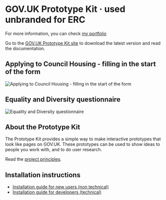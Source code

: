 # GOV.UK Prototype Kit · used unbranded for ERC

For more information, you can check [my portfolio](https://stephanie.chezleskrus.com/erc.html)

Go to the [GOV.UK Prototype Kit site](https://govuk-prototype-kit.herokuapp.com/docs) to download the latest version and read the documentation.

## Applying to Council Housing - filling in the start of the form
![Applying to Council Housing - filling in the start of the form](https://github.com/stephanie-K/ERCproto01/blob/master/CBL.gif "housing form in action")

## Equality and Diversity questionnaire
![Equality and Diversity questionnaire](https://github.com/stephanie-K/ERCproto01/blob/master/equality.gif "Equality and diversity questionnaire in action")


## About the Prototype Kit

The Prototype Kit provides a simple way to make interactive prototypes that look like pages on GOV.UK. These prototypes can be used to show ideas to people you work with, and to do user research.

Read the [project principles](https://govuk-prototype-kit.herokuapp.com/docs/principles).


## Installation instructions

- [Installation guide for new users (non technical)](https://govuk-prototype-kit.herokuapp.com/docs/install/introduction)
- [Installation guide for developers (technical)](https://govuk-prototype-kit.herokuapp.com/docs/install/developer-install-instructions)


